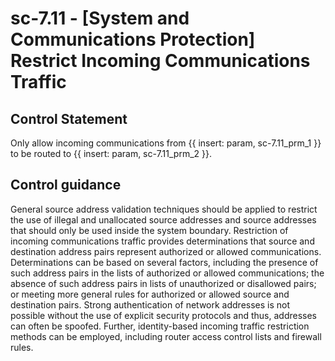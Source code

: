 # sc-7.11 - \[System and Communications Protection\] Restrict Incoming Communications Traffic

## Control Statement

Only allow incoming communications from {{ insert: param, sc-7.11_prm_1 }} to be routed to {{ insert: param, sc-7.11_prm_2 }}.

## Control guidance

General source address validation techniques should be applied to restrict the use of illegal and unallocated source addresses and source addresses that should only be used inside the system boundary. Restriction of incoming communications traffic provides determinations that source and destination address pairs represent authorized or allowed communications. Determinations can be based on several factors, including the presence of such address pairs in the lists of authorized or allowed communications; the absence of such address pairs in lists of unauthorized or disallowed pairs; or meeting more general rules for authorized or allowed source and destination pairs. Strong authentication of network addresses is not possible without the use of explicit security protocols and thus, addresses can often be spoofed. Further, identity-based incoming traffic restriction methods can be employed, including router access control lists and firewall rules.
